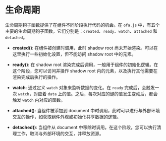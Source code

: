 <template is="exm-article">
<a href="../../publics/examples/life-cycle/demo.html" preview></a>
<a href="../../publics/examples/life-cycle/test-demo.html" main></a>
</template>

# 生命周期

生命周期钩子函数提供了在组件不同阶段执行代码的机会。在 `ofa.js` 中，有五个主要的生命周期钩子函数，它们分别是：`created`、`ready`、`watch`、`attached` 和 `detached`。

- **created()**: 在组件被创建时调用，此时 shadow root 尚未开始渲染。可以在这里执行一些初始化设置，但不能访问 shadow root 中的元素。
  
- **ready()**: 在 shadow root 渲染完成后调用，一般用于组件的初始化逻辑。在这个阶段，您可以访问并操作 shadow root 内的元素，以及执行其他需要在渲染完成后执行的操作。

- **watch**: 通过定义 `watch` 对象来监听数据的变化。在 `ready` 完成后，会触发一次 `watch`，对应着 `data` 上的值。之后，每次对应的键的值发生变动后，都会触发 `watch` 内对应的函数。

- **attached()**: 当组件被添加到 document 中时调用，此时可以进行与外部环境交互的操作，如获取组件外观或初始化共享数据的逻辑。

- **detached()**: 当组件从 document 中移除时调用。在这个阶段，您可以执行清理工作，取消与外部环境的交互，并释放资源。


